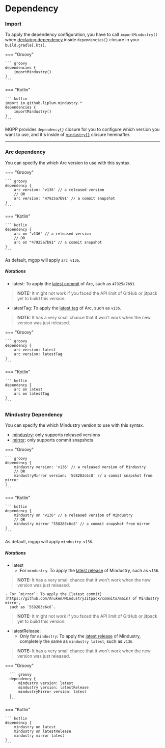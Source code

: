 # Dependency

### Import

To apply the dependency configuration,
you have to call `importMindustry()` when [declaring dependency](https://docs.gradle.org/current/userguide/declaring_dependencies.html)
inside `dependencies{}` closure in your `build.gradle[.kts]`.

=== "Groovy"

    ``` groovy
    dependencies {
        importMindustry()
    }
    ```

=== "Kotlin"

    ``` kotlin
    import io.github.liplum.mindustry.*
    dependencies {
        importMindustry()
    }
    ```
MGPP provides `dependency{}` closure for you to configure which version you want to use,
and it's inside of [`mindustry{}`](overview.md) closure hereinafter.

___

### Arc dependency

You can specify the which Arc version to use with this syntax.

=== "Groovy"

    ``` groovy
    dependency {
        arc version: 'v136' // a released version
        // OR
        arc version: '47925a7b91' // a commit snapshot
    }
    ```

=== "Kotlin"

    ``` kotlin
    dependency {
        arc on "v136" // a released version
        // OR
        arc on "47925a7b91" // a commit snapshot
    }
    ```

As default, mgpp will apply `arc v136`.

##### Notations

- latest: To apply the [latest commit](https://github.com/Anuken/Arc/commits/master) of Arc,
  such as `47925a7b91`.
> **NOTE:** It might not work if you faced the API limit of GitHub or jitpack yet to build this version.
- latestTag: To apply the [latest tag](https://github.com/Anuken/Arc/tags) of Arc, such as `v136`.
> **NOTE:** It has a very small chance that it won't work when the new version was just released.

=== "Groovy"

    ``` groovy
    dependency {
        arc version: latest
        arc version: latestTag
    }
    ```

=== "Kotlin"

    ``` kotlin
    dependency {
        arc on latest
        arc on latestTag
    }
    ```

### Mindustry Dependency

You can specify the which Mindustry version to use with this syntax.

- [mindustry](https://jitpack.io/#anuken/mindustry): only supports released versions
- [mirror](https://jitpack.io/#anuken/mindustryJitpack): only supports commit snapshots

=== "Groovy"

    ``` groovy
    dependency {
        mindustry version: 'v136' // a released version of Mindustry
        // OR
        mindustryMirror version: '558283c6c8' // a commit snapshot from mirror
    }
    ```

=== "Kotlin"

    ``` kotlin
    dependency {
        mindustry on "v136" // a released version of Mindustry
        // OR
        mindustry mirror "558283c6c8" // a commit snapshot from mirror
    }
    ```

As default, mgpp will apply `mindustry v136`.

##### Notations

- latest
    - For `mindustry`: To apply the [latest release](https://github.com/Anuken/Mindustry/releases) of Mindustry,
      such as `v136`.
> **NOTE:** It has a very small chance that it won't work when the new version was just released.

    - For `mirror`: To apply the [latest commit](https://github.com/Anuken/MindustryJitpack/commits/main) of Mindustry mirror,
      such as `558283c6c8`.
> **NOTE:** It might not work if you faced the API limit of GitHub or jitpack yet to build this version.

- latestRelease:
    - Only for `mindustry`: To apply the [latest release](https://github.com/Anuken/Mindustry/releases) of Mindustry,
      completely the same as `mindustry latest`, such as `v136`.
> **NOTE:** It has a very small chance that it won't work when the new version was just released.

=== "Groovy"

      ``` groovy
      dependency {
          mindustry version: latest
          mindustry version: latestRelease
          mindustryMirror version: latest
      }
      ```

=== "Kotlin"

    ``` kotlin
    dependency {
        mindustry on latest
        mindustry on latestRelease
        mindustry mirror latest
    }
    ```

